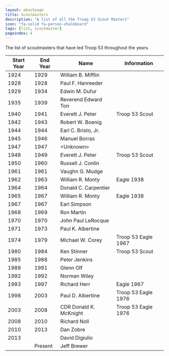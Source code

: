 ```yaml
---
layout: aboutpage
title: Scoutmasters
description: "A list of all the Troop 53 Scout Masters"
icon: "fa-solid fa-person-chalkboard"
tags: [list, scoutmaster]
pageindex: 4
---
```


The list of scoutmasters that have led Troop 53 throughout the years.

| Start Year | End Year | Name                   | Information         |
| ---------- | -------- | ---------------------- | ------------------- |
| 1924       | 1929     | William B. Mifflin     |                     |
| 1928       | 1928     | Paul F. Hanreeder      |                     |
| 1929       | 1934     | Edwin M. Dufur         |                     |
| 1935       | 1939     | Reverend Edward Ton    |                     |
| 1940       | 1941     | Everett J. Peter       | Troop 53 Scout      |
| 1942       | 1943     | Robert W. Boenig       |                     |
| 1944       | 1944     | Earl C. Bristo, Jr.    |                     |
| 1945       | 1946     | Manuel Borras          |                     |
| 1947       | 1947     | \<Unknown\>            |                     |
| 1948       | 1949     | Everett J. Peter       | Troop 53 Scout      |
| 1950       | 1960     | Russell J. Conlin      |                     |
| 1961       | 1961     | Vaughn G. Mudge        |                     |
| 1962       | 1963     | William R. Monty       | Eagle 1938          |
| 1964       | 1964     | Donald C. Carpentier   |                     |
| 1965       | 1967     | William R. Monty       | Eagle 1938          |
| 1967       | 1967     | Earl Simpson           |                     |
| 1968       | 1969     | Ron Martin             |                     |
| 1970       | 1970     | John Paul LeRocque     |                     |
| 1971       | 1973     | Paul K. Albertine      |                     |
| 1974       | 1979     | Michael W. Corey       | Troop 53 Eagle 1967 |
| 1980       | 1984     | Ken Stinner            | Troop 53 Scout      |
| 1985       | 1988     | Peter Jenkins          |                     |
| 1989       | 1991     | Glenn Olf              |                     |
| 1992       | 1992     | Norman Wiley           |                     |
| 1993       | 1997     | Richard Herr           | Eagle 1967          |
| 1998       | 2003     | Paul D. Albertine      | Troop 53 Eagle 1976 |
| 2003       | 2008     | CDR Donald K. McKnight | Troop 53 Eagle 1976 |
| 2008       | 2010     | Richard Noll           |                     |
| 2010       | 2013     | Dan Zobre              |                     |
| 2013       |          | David Digiulio         |                     |
|            | Present  | Jeff Brewer            |                     |
